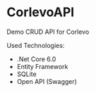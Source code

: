 # CorlevoAPI
Demo CRUD API for Corlevo

Used Technologies:

* .Net Core 6.0
* Entity Framework
* SQLite
* Open API (Swagger)
